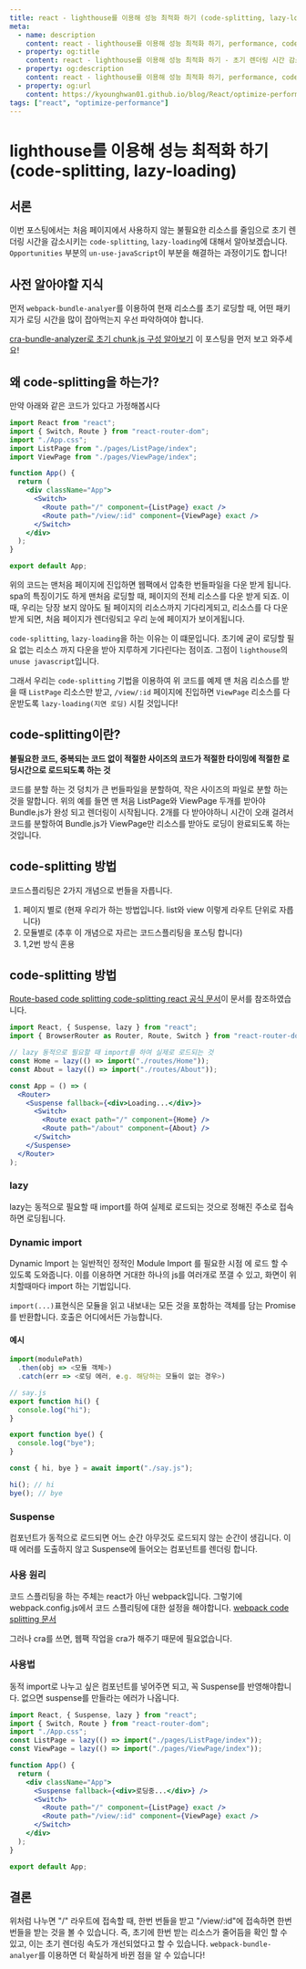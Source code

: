```yaml
---
title: react - lighthouse를 이용해 성능 최적화 하기 (code-splitting, lazy-loading)
meta:
  - name: description
    content: react - lighthouse를 이용해 성능 최적화 하기, performance, code-splitting, lazy-loading
  - property: og:title
    content: react - lighthouse를 이용해 성능 최적화 하기 - 초기 렌더링 시간 감소하기
  - property: og:description
    content: react - lighthouse를 이용해 성능 최적화 하기, performance, code-splitting, lazy-loading
  - property: og:url
    content: https://kyounghwan01.github.io/blog/React/optimize-performance/properly-size-images/
tags: ["react", "optimize-performance"]
---
```


# lighthouse를 이용해 성능 최적화 하기 (code-splitting, lazy-loading)

## 서론

이번 포스팅에서는 처음 페이지에서 사용하지 않는 불필요한 리소스를 줄임으로 초기 렌더링 시간을 감소시키는 `code-splitting`, `lazy-loading`에 대해서 알아보겠습니다. `Opportunities` 부분의 `un-use-javaScript`이 부분을 해결하는 과정이기도 합니다!

## 사전 알아야할 지식

먼저 `webpack-bundle-analyer`를 이용하여 현재 리소스를 초기 로딩할 때, 어떤 패키지가 로딩 시간을 많이 잡아먹는지 우선 파악하여야 합니다.

[cra-bundle-analyzer로 초기 chunk.js 구성 알아보기](https://kyounghwan01.github.io/blog/React/optimize-performance/bundle-analyzer/) 이 포스팅을 먼저 보고 와주세요!

## 왜 code-splitting을 하는가?

만약 아래와 같은 코드가 있다고 가정해봅시다

```jsx
import React from "react";
import { Switch, Route } from "react-router-dom";
import "./App.css";
import ListPage from "./pages/ListPage/index";
import ViewPage from "./pages/ViewPage/index";

function App() {
  return (
    <div className="App">
      <Switch>
        <Route path="/" component={ListPage} exact />
        <Route path="/view/:id" component={ViewPage} exact />
      </Switch>
    </div>
  );
}

export default App;
```

위의 코드는 맨처음 페이지에 진입하면 웹팩에서 압축한 번들파일을 다운 받게 됩니다. spa의 특징이기도 하게 맨처음 로딩할 때, 페이지의 전체 리소스를 다운 받게 되죠. 이때, 우리는 당장 보지 않아도 될 페이지의 리소스까지 기다리게되고, 리소스를 다 다운 받게 되면, 처음 페이지가 렌더링되고 우리 눈에 페이지가 보이게됩니다.

`code-splitting`, `lazy-loading`을 하는 이유는 이 떄문입니다. 초기에 굳이 로딩할 필요 없는 리소스 까지 다운을 받아 지루하게 기다린다는 점이죠. 그점이 `lighthouse`의 `unuse javascript`입니다.

그래서 우리는 `code-splitting` 기법을 이용하여 위 코드를 예제 맨 처음 리소스를 받을 때 `ListPage` 리소스만 받고, `/view/:id` 페이지에 진입하면 `ViewPage` 리소스를 다운받도록 `lazy-loading(지연 로딩)` 시킬 것입니다!

## code-splitting이란?

**불필요한 코드, 중복되는 코드 없이 적절한 사이즈의 코드가 적절한 타이밍에 적절한 로딩시간으로 로드되도록 하는 것**

코드를 분할 하는 것 덩치가 큰 번들파일을 분할하여, 작은 사이즈의 파일로 분할 하는 것을 말합니다. 위의 예를 들면 맨 처음 ListPage와 ViewPage 두개를 받아야 Bundle.js가 완성 되고 렌더링이 시작됩니다. 2개를 다 받아야하니 시간이 오래 걸려서 코드를 분할하여 Bundle.js가 ViewPage만 리소스를 받아도 로딩이 완료되도록 하는 것입니다.

## code-splitting 방법

코드스플리팅은 2가지 개념으로 번들을 자릅니다.

1. 페이지 별로 (현재 우리가 하는 방법입니다. list와 view 이렇게 라우트 단위로 자릅니다)
2. 모듈별로 (추후 이 개념으로 자르는 코드스플리팅을 포스팅 합니다)
3. 1,2번 방식 혼용

## code-splitting 방법

[Route-based code splitting code-splitting react 공식 문서](https://ko.reactjs.org/docs/code-splitting.html#route-based-code-splitting)이 문서를 참조하였습니다.

```jsx
import React, { Suspense, lazy } from "react";
import { BrowserRouter as Router, Route, Switch } from "react-router-dom";

// lazy 동적으로 필요할 때 import를 하여 실제로 로드되는 것
const Home = lazy(() => import("./routes/Home"));
const About = lazy(() => import("./routes/About"));

const App = () => (
  <Router>
    <Suspense fallback={<div>Loading...</div>}>
      <Switch>
        <Route exact path="/" component={Home} />
        <Route path="/about" component={About} />
      </Switch>
    </Suspense>
  </Router>
);
```

### lazy

lazy는 동적으로 필요할 때 import를 하여 실제로 로드되는 것으로 정해진 주소로 접속하면 로딩됩니다.

### Dynamic import

Dynamic Import 는 일반적인 정적인 Module Import 를 필요한 시점 에 로드 할 수 있도록 도와줍니다. 이를 이용하면 거대한 하나의 js를 여러개로 쪼갤 수 있고, 화면이 위치할때마다 import 하는 기법입니다.

`import(...)`표현식은 모듈을 읽고 내보내는 모든 것을 포함하는 객체를 담는 Promise를 반환합니다. 호출은 어디에서든 가능합니다.

#### 예시

```js
import(modulePath)
  .then(obj => <모듈 객체>)
  .catch(err => <로딩 에러, e.g. 해당하는 모듈이 없는 경우>)
```

```js
// say.js
export function hi() {
  console.log("hi");
}

export function bye() {
  console.log("bye");
}

const { hi, bye } = await import("./say.js");

hi(); // hi
bye(); // bye
```

### Suspense

컴포넌트가 동적으로 로드되면 어느 순간 아무것도 로드되지 않는 순간이 생김니다. 이때 에러를 도출하지 않고 Suspense에 들어오는 컴포넌트를 렌더링 합니다.

### 사용 원리

코드 스플리팅을 하는 주체는 react가 아닌 webpack입니다. 그렇기에 webpack.config.js에서 코드 스플리팅에 대한 설정을 해야합니다. [webpack code splitting 문서](https://webpack.js.org/guides/code-splitting/#entry-points)

그러나 cra를 쓰면, 웹팩 작업을 cra가 해주기 때문에 필요없습니다.

### 사용법

동적 import로 나누고 싶은 컴포넌트를 넣어주면 되고, 꼭 Suspense를 반영해야합니다. 없으면 suspense를 만들라는 에러가 나옵니다.

```jsx
import React, { Suspense, lazy } from "react";
import { Switch, Route } from "react-router-dom";
import "./App.css";
const ListPage = lazy(() => import("./pages/ListPage/index"));
const ViewPage = lazy(() => import("./pages/ViewPage/index"));

function App() {
  return (
    <div className="App">
      <Suspense fallback={<div>로딩중...</div>} />
      <Switch>
        <Route path="/" component={ListPage} exact />
        <Route path="/view/:id" component={ViewPage} exact />
      </Switch>
    </div>
  );
}

export default App;
```

## 결론

위처럼 나누면 "/" 라우트에 접속할 때, 한번 번들을 받고 "/view/:id"에 접속하면 한번 번들을 받는 것을 볼 수 있습니다. 즉, 초기에 한번 받는 리소스가 줄어듬을 확인 할 수 있고, 이는 초기 렌더링 속도가 개선되었다고 할 수 있습니다. `webpack-bundle-analyer`를 이용하면 더 확실하게 바뀐 점을 알 수 있습니다!

<TagLinks />
<Comment />
